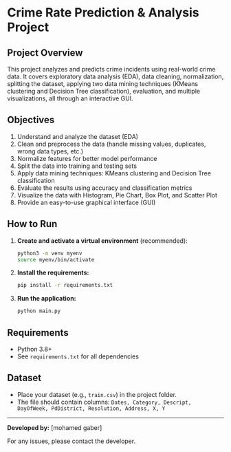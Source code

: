 # Crime Rate Prediction & Analysis Project

## Project Overview
This project analyzes and predicts crime incidents using real-world crime data. It covers exploratory data analysis (EDA), data cleaning, normalization, splitting the dataset, applying two data mining techniques (KMeans clustering and Decision Tree classification), evaluation, and multiple visualizations, all through an interactive GUI.

## Objectives
1. Understand and analyze the dataset (EDA)
2. Clean and preprocess the data (handle missing values, duplicates, wrong data types, etc.)
3. Normalize features for better model performance
4. Split the data into training and testing sets
5. Apply data mining techniques: KMeans clustering and Decision Tree classification
6. Evaluate the results using accuracy and classification metrics
7. Visualize the data with Histogram, Pie Chart, Box Plot, and Scatter Plot
8. Provide an easy-to-use graphical interface (GUI)

## How to Run
1. **Create and activate a virtual environment** (recommended):
   ```bash
   python3 -m venv myenv
   source myenv/bin/activate
   ```
2. **Install the requirements:**
   ```bash
   pip install -r requirements.txt
   ```
3. **Run the application:**
   ```bash
   python main.py
   ```



## Requirements
- Python 3.8+
- See `requirements.txt` for all dependencies

## Dataset
- Place your dataset (e.g., `train.csv`) in the project folder.
- The file should contain columns: `Dates, Category, Descript, DayOfWeek, PdDistrict, Resolution, Address, X, Y`

---

**Developed by:** [mohamed gaber]

For any issues, please contact the developer.
